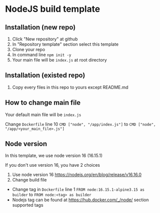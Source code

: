 # NodeJS build template

## Installation (new repo)
1. Click "New repository" at github
2. In "Repository template" section select this template
3. Clone your repo
4. In command line `npm init -y`
5. Your main file will be `index.js` at root directory

## Installation (existed repo)
1. Copy every files in this repo to yours except README.md

## How to change main file
Your default main file will be `index.js`

Change `Dockerfile` line 10 `CMD ["node", "/app/index.js"]` to `CMD ["node", "/app/<your_main_file>.js"]`

## Node version
In this template, we use node version 16 (16.15.1)

If you don't use version 16, you have 2 choices
1. Use node version 16 https://nodejs.org/en/blog/release/v16.16.0
2. Change build file
  * Change tag in `Dockerfile` line 1 `FROM node:16.15.1-alpine3.15 as builder` to `FROM node:<tag> as builder`
  * Nodejs tag can be found at https://hub.docker.com/_/node/ section supported tags